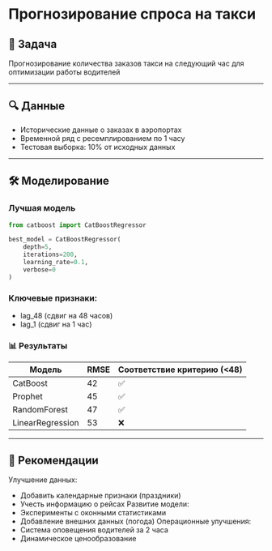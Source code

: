 # Прогнозирование спроса на такси

## 🚖 Задача
Прогнозирование количества заказов такси на следующий час для оптимизации работы водителей

----

## 🔍 Данные
- Исторические данные о заказах в аэропортах
- Временной ряд с ресемплированием по 1 часу
- Тестовая выборка: 10% от исходных данных

----

## 🛠️ Моделирование

### Лучшая модель
```python
from catboost import CatBoostRegressor

best_model = CatBoostRegressor(
    depth=5,
    iterations=200,
    learning_rate=0.1,
    verbose=0
)
```
### Ключевые признаки:
 - lag_48 (сдвиг на 48 часов)
 - lag_1 (сдвиг на 1 час)

### 📊 Результаты
| Модель |	RMSE |	Соответствие критерию (<48) |
|---------|----------|-------------------|
| CatBoost	| 42	| ✅ |
| Prophet	| 45	| ✅ |
| RandomForest	| 47	| ✅ |
|LinearRegression |	53	| ❌ |

----

## 🚀 Рекомендации
Улучшение данных:
 - Добавить календарные признаки (праздники)
 - Учесть информацию о рейсах
Развитие модели:
 - Эксперименты с оконными статистиками
 - Добавление внешних данных (погода)
Операционные улучшения:
 - Система оповещения водителей за 2 часа
 - Динамическое ценообразование
